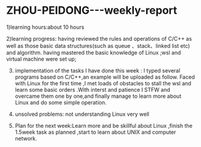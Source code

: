 # ZHOU-PEIDONG---weekly-report
1)learning hours:about 10 hours

2)learning progress:
    having reviewed the rules and operations of C/C++ as well as those basic data structures(such as queue 、stack、linked list etc) and algorithm.
    having mastered the basic knowledge of Linux ;wsl and virtual machine were set up; 
    
3) implementation of the tasks I have done this week :
  I typed several programs based on C/C++,an example will be uploaded as follow.
  Faced with Linux for the first time ,I met loads of obstacles to stall the wsl and learn some basic orders .With interst and patience I STFW and overcame them one by one,and finally manage to learn more about Linux and do some simple operation.
  
4) unsolved problems: not understanding Linux very well

5) Plan for the next week:Learn more and be skillful about Linux ,finish the 1.5week task as planned ,start to learn about UNIX and computer network. 
  
